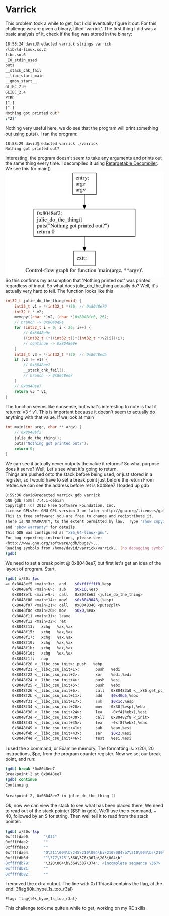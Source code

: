 Varrick
===========
This problem took a while to get, but I did eventually figure it out. For this challenge we are given a binary, titled 'varrick'.
The first thing I did was a basic analysis of it, check if the flag was stored in the binary:
``` zsh
18:58:24 david@redacted varrick strings varrick
/lib/ld-linux.so.2
libc.so.6
_IO_stdin_used
puts
__stack_chk_fail
__libc_start_main
__gmon_start__
GLIBC_2.0
GLIBC_2.4
PTRh
[^_]
[^_]
Nothing got printed out?
;*2$"
```
Nothing very useful here, we do see that the program will print something out using puts(). I ran the program:
```
18:58:29 david@redacted varrick ./varrick
Nothing got printed out?
```
Interesting, the program doesn't seem to take any arguments and prints out the same thing every time. I decompiled it 
using [Retargetable Decompiler](https://retdec.com/). 
We see this for main()
![](img/main.svg)
So this confirms my assumption that 'Nothing printed out' was printed regardless of input.
So what does julie_do_the_thing actually do? Well, it's actually very hard to tell. 
The function looks like this
``` C
int32_t julie_do_the_thing(void) {
    int32_t v1 = *(int32_t *)20; // 0x8048e70
    int32_t * v2;
    memcpy((char *)v2, (char *)0x8048fe0, 26);
    // branch -> 0x8048e9e
    for (int32_t i = 0; i < 26; i++) {
        // 0x8048e9e
        ((int32_t (*)(int32_t))*(int32_t *)v2[i])(i);
        // continue -> 0x8048e9e
    }
    int32_t v3 = *(int32_t *)20; // 0x8048eda
    if (v3 != v1) {
        // 0x8048ee2
        __stack_chk_fail();
        // branch -> 0x8048ee7
    }
    // 0x8048ee7
    return v3 ^ v1;
}
```
The function seems like nonsense, but what's interesting to note is that it returns: v3 ^ v1.
This is important because it doesn't seem to actually do anything with that value.
If we look at main
``` C
int main(int argc, char ** argv) {
    // 0x8048ef2
    julie_do_the_thing();
    puts("Nothing got printed out?");
    return 0;
}
```
We can see it actually never outputs the value it returns?
So what purpose does it serve? Well, Let's see what it's going to return.  
Things are pushed onto the stack before being used, or just stored in a register, so I would have to set a break point just before the return 
From retdec we can see the address before ret is 8048ee7
I loaded up gdb
``` zsh
8:59:36 david@redacted varrick gdb varrick
GNU gdb (GDB) 7.4.1-debian
Copyright (C) 2012 Free Software Foundation, Inc.
License GPLv3+: GNU GPL version 3 or later <http://gnu.org/licenses/gpl.html>
This is free software: you are free to change and redistribute it.
There is NO WARRANTY, to the extent permitted by law.  Type "show copying"
and "show warranty" for details.
This GDB was configured as "x86_64-linux-gnu".
For bug reporting instructions, please see:
<http://www.gnu.org/software/gdb/bugs/>...
Reading symbols from /home/david/varrick/varrick...(no debugging symbols found)...done.
(gdb)

```
We need to set a break point @ 0x8048ee7, but first let's get an idea of the layout of program. Start,
``` zsh
(gdb) x/30i $pc
=> 0x8048ef5 <main+3>:  and    $0xfffffff0,%esp
   0x8048ef8 <main+6>:  sub    $0x10,%esp
   0x8048efb <main+9>:  call   0x8048e63 <julie_do_the_thing>
   0x8048f00 <main+14>: movl   $0x8049048,(%esp)
   0x8048f07 <main+21>: call   0x8048340 <puts@plt>
   0x8048f0c <main+26>: mov    $0x0,%eax
   0x8048f11 <main+31>: leave
   0x8048f12 <main+32>: ret
   0x8048f13:   xchg   %ax,%ax
   0x8048f15:   xchg   %ax,%ax
   0x8048f17:   xchg   %ax,%ax
   0x8048f19:   xchg   %ax,%ax
   0x8048f1b:   xchg   %ax,%ax
   0x8048f1d:   xchg   %ax,%ax
   0x8048f1f:   nop
   0x8048f20 <__libc_csu_init>: push   %ebp
   0x8048f21 <__libc_csu_init+1>:       push   %edi
   0x8048f22 <__libc_csu_init+2>:       xor    %edi,%edi
   0x8048f24 <__libc_csu_init+4>:       push   %esi
   0x8048f25 <__libc_csu_init+5>:       push   %ebx
   0x8048f26 <__libc_csu_init+6>:       call   0x80483a0 <__x86.get_pc_thunk.bx>
   0x8048f2b <__libc_csu_init+11>:      add    $0x40d5,%ebx
   0x8048f31 <__libc_csu_init+17>:      sub    $0x1c,%esp
   0x8048f34 <__libc_csu_init+20>:      mov    0x30(%esp),%ebp
   0x8048f38 <__libc_csu_init+24>:      lea    -0xf4(%ebx),%esi
   0x8048f3e <__libc_csu_init+30>:      call   0x80482f8 <_init>
   0x8048f43 <__libc_csu_init+35>:      lea    -0xf8(%ebx),%eax
   0x8048f49 <__libc_csu_init+41>:      sub    %eax,%esi
   0x8048f4b <__libc_csu_init+43>:      sar    $0x2,%esi
   0x8048f4e <__libc_csu_init+46>:      test   %esi,%esi
```
I used the x command, or Examine memory. The formatting is: x/20i, 20 instructions, $pc, from the program counter register.
Now we set our break point, and run:
```zsh
(gdb) break *0x8048ee7
Breakpoint 2 at 0x8048ee7
(gdb) continue
Continuing.

Breakpoint 2, 0x08048ee7 in julie_do_the_thing ()
```
Ok, now we can view the stack to see what has been placed there. We need to read out of the stack pointer ($SP in gdb).
We'll use the x command, + 40, followed by an S for string. Then well tell it to read from the stack pointer:
```zsh
(gdb) x/30s $sp
0xffffdae0:      "\032"
0xffffdae2:      ""
0xffffdae3:      ""
0xffffdae4:      "O\211\004\b\245\210\004\bi\210\004\b7\210\004\bs\210\004\b;\211\004\bi\210\004\bM\206\004\b\233\210\004\b#\210\004\b}\210\004\b\253\214\004\b͈\004\b_\210\004\b#\210\004\bW\206\004\b\353\210\004\b#\210\004\b\365\210\004\b!\205\004\b!\205\004\b#\210\004\b\341\210\004\bk\206\004\b7\210\004\bi\210\004\bO\211\004\bv\333flag{l0k_hype_1s_too_r3al}"
0xffffdb6d:      "^\377\375`\360\376\367p\203\004\b"
0xffffdb79:      "\320\004\b\364\337\374", <incomplete sequence \367>
0xffffdb81:      ""
0xffffdb82:      ""
```
I removed the extra output. The line with 0xffffdae4 contains the flag, at the end: 3flag{l0k_hype_1s_too_r3al}
```
Flag: flag{l0k_hype_1s_too_r3al}
```
This challenge took me quite a while to get, working on my RE skills.
